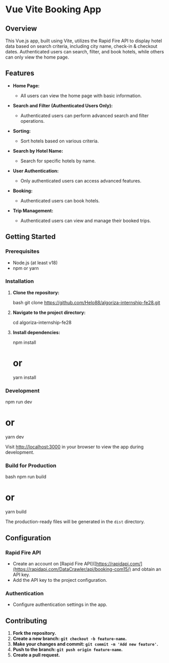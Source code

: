 # Vue Vite Booking App

## Overview

This Vue.js app, built using Vite, utilizes the Rapid Fire API to display hotel data based on search criteria, including city name, check-in & checkout dates. Authenticated users can search, filter, and book hotels, while others can only view the home page.

## Features

- **Home Page:**

  - All users can view the home page with basic information.

- **Search and Filter (Authenticated Users Only):**

  - Authenticated users can perform advanced search and filter operations.

- **Sorting:**

  - Sort hotels based on various criteria.

- **Search by Hotel Name:**

  - Search for specific hotels by name.

- **User Authentication:**

  - Only authenticated users can access advanced features.

- **Booking:**

  - Authenticated users can book hotels.

- **Trip Management:**
  - Authenticated users can view and manage their booked trips.

## Getting Started

### Prerequisites

- Node.js (at least v18)
- npm or yarn

### Installation

1. **Clone the repository:**

   bash
   git clone https://github.com/Helo88/algoriza-internship-fe28.git

2. **Navigate to the project directory:**

   cd algoriza-internship-fe28

3. **Install dependencies:**

   npm install

   # or

   yarn install

### Development

npm run dev

# or

yarn dev

Visit [http://localhost:3000](http://localhost:5173) in your browser to view the app during development.

### Build for Production

bash
npm run build

# or

yarn build

The production-ready files will be generated in the `dist` directory.

## Configuration

### Rapid Fire API

- Create an account on [Rapid Fire API]([https://rapidapi.com/](https://rapidapi.com/DataCrawler/api/booking-com15/) and obtain an API key.
- Add the API key to the project configuration.

### Authentication

- Configure authentication settings in the app.

## Contributing

1. **Fork the repository.**
2. **Create a new branch: `git checkout -b feature-name`.**
3. **Make your changes and commit: `git commit -m 'Add new feature'`.**
4. **Push to the branch: `git push origin feature-name`.**
5. **Create a pull request.**
